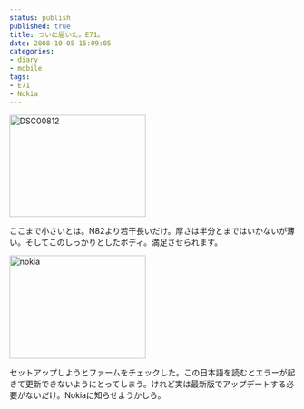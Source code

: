 ```yaml
---
status: publish
published: true
title: ついに届いた。E71。
date: 2008-10-05 15:09:05
categories:
- diary
- mobile
tags:
- E71
- Nokia
---
```

<a title="DSC00812 by jun1456, on Flickr" href="http://www.flickr.com/photos/jun_/2913533833/"><img src="http://farm4.static.flickr.com/3145/2913533833_323e7de283_m.jpg" alt="DSC00812" width="240" height="180" /></a>

ここまで小さいとは。N82より若干長いだけ。厚さは半分とまではいかないが薄い。そしてこのしっかりとしたボディ。満足させられます。

<a title="nokia by jun1456, on Flickr" href="http://www.flickr.com/photos/jun_/2914378466/"><img src="http://farm4.static.flickr.com/3272/2914378466_35bac72e04_m.jpg" alt="nokia" width="240" height="182" /></a>

セットアップしようとファームをチェックした。この日本語を読むとエラーが起きて更新できないようにとってしまう。けれど実は最新版でアップデートする必要がないだけ。Nokiaに知らせようかしら。
